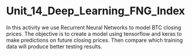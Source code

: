 # Unit_14_Deep_Learning_FNG_Index
In this activity we use Recurrent Neural Networks to model BTC closing prices. The objective is to create a model using tensorflow and keras to make predictions on future closing prices.  Then compare which training data will produce better testing results.
